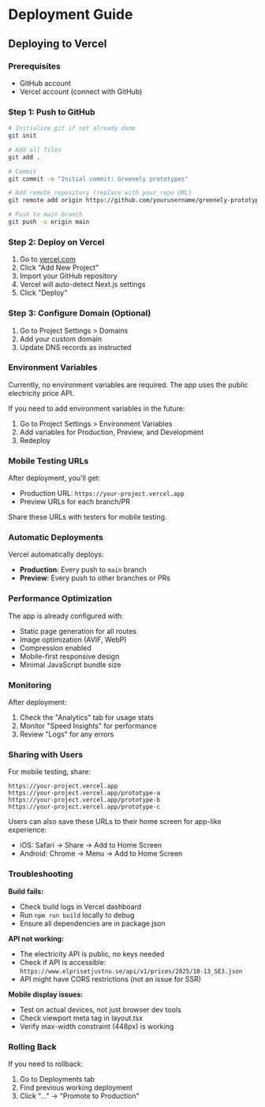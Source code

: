 # Deployment Guide

## Deploying to Vercel

### Prerequisites
- GitHub account
- Vercel account (connect with GitHub)

### Step 1: Push to GitHub

```bash
# Initialize git if not already done
git init

# Add all files
git add .

# Commit
git commit -m "Initial commit: Greenely prototypes"

# Add remote repository (replace with your repo URL)
git remote add origin https://github.com/yourusername/greenely-prototyping.git

# Push to main branch
git push -u origin main
```

### Step 2: Deploy on Vercel

1. Go to [vercel.com](https://vercel.com)
2. Click "Add New Project"
3. Import your GitHub repository
4. Vercel will auto-detect Next.js settings
5. Click "Deploy"

### Step 3: Configure Domain (Optional)

1. Go to Project Settings > Domains
2. Add your custom domain
3. Update DNS records as instructed

### Environment Variables

Currently, no environment variables are required. The app uses the public electricity price API.

If you need to add environment variables in the future:

1. Go to Project Settings > Environment Variables
2. Add variables for Production, Preview, and Development
3. Redeploy

### Mobile Testing URLs

After deployment, you'll get:
- Production URL: `https://your-project.vercel.app`
- Preview URLs for each branch/PR

Share these URLs with testers for mobile testing.

### Automatic Deployments

Vercel automatically deploys:
- **Production**: Every push to `main` branch
- **Preview**: Every push to other branches or PRs

### Performance Optimization

The app is already configured with:
- Static page generation for all routes
- Image optimization (AVIF, WebP)
- Compression enabled
- Mobile-first responsive design
- Minimal JavaScript bundle size

### Monitoring

After deployment:
1. Check the "Analytics" tab for usage stats
2. Monitor "Speed Insights" for performance
3. Review "Logs" for any errors

### Sharing with Users

For mobile testing, share:
```
https://your-project.vercel.app
https://your-project.vercel.app/prototype-a
https://your-project.vercel.app/prototype-b
https://your-project.vercel.app/prototype-c
```

Users can also save these URLs to their home screen for app-like experience:
- iOS: Safari → Share → Add to Home Screen
- Android: Chrome → Menu → Add to Home Screen

### Troubleshooting

**Build fails:**
- Check build logs in Vercel dashboard
- Run `npm run build` locally to debug
- Ensure all dependencies are in package.json

**API not working:**
- The electricity API is public, no keys needed
- Check if API is accessible: `https://www.elprisetjustnu.se/api/v1/prices/2025/10-13_SE3.json`
- API might have CORS restrictions (not an issue for SSR)

**Mobile display issues:**
- Test on actual devices, not just browser dev tools
- Check viewport meta tag in layout.tsx
- Verify max-width constraint (448px) is working

### Rolling Back

If you need to rollback:
1. Go to Deployments tab
2. Find previous working deployment
3. Click "..." → "Promote to Production"

